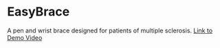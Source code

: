 # EasyBrace
A pen and wrist brace designed for patients of multiple sclerosis. [Link to Demo Video](https://www.youtube.com/watch?v=zu8SgUgfRCw&ab_channel=RyanJunejo)

